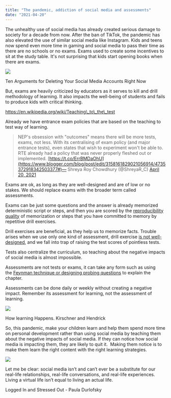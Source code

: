 ```yaml
---
title: "The pandemic, addiction of social media and assessments"
date: "2021-04-20"
---
```


The unhealthy use of social media has already created serious damage to society for a decade from now. After the ban of TikTok, the pandemic has also elevated the use of similar social media like Instagram. Kids and teens now spend even more time in gaming and social media to pass their time as there are no schools or no exams. Exams used to create some incentives to sit at the study table. It's not surprising that kids start opening books when there are exams. 

![](https://iambrainstorming.files.wordpress.com/2021/04/2021-04-19_20-20.png?w=728)

Ten Arguments for Deleting Your Social Media Accounts Right Now

But, exams are heavily criticized by educators as it serves to kill and drill methodology of learning. It also impacts the well-being of students and fails to produce kids with critical thinking. 

https://en.wikipedia.org/wiki/Teaching\_to\_the\_test

Already we have entrance exam policies that are based on the teaching to test way of learning. 

> NEP's obsession with "outcomes" means there will be more tests, exams, not less. With its centralising of exam policy (and major entrance tests), even states that wish to experiment won't be able to. RTE already had a policy that was never properly fleshed out or implemented. [https://t.co/ErrBMDaOhU](https://www.blogger.com/blog/post/edit/3158161829021056914/4735372918342503377#)— Shreya Roy Chowdhury (@ShreyaR\_C) [April 20, 2021](https://www.blogger.com/blog/post/edit/3158161829021056914/4735372918342503377#)

Exams are ok, as long as they are well-designed and are of low or no stakes. We should replace exams with the broader term called assessments.

Exams can be just some questions and the answer is already memorized deterministic script or steps, and then you are scored by the [reproducibility quality](https://www.blogger.com/blog/post/edit/3158161829021056914/4735372918342503377#) of memorization or steps that you have committed to memory by repetitive drill exercises. 

Drill exercises are beneficial, as they help us to memorize facts. Trouble arises when we use only one kind of assessment, drill exercise [is not well-designed](https://www.blogger.com/blog/post/edit/3158161829021056914/4735372918342503377#), and we fall into trap of raising the test scores of pointless tests.

Tests also centralize the curriculum, so teaching about the negative impacts of social media is almost impossible.

Assessments are not tests or exams, it can take any form such as using the [Feynman technique or designing probing questions](https://www.blogger.com/blog/post/edit/3158161829021056914/4735372918342503377#) to explain the chapter. 

Assessments can be done daily or weekly without creating a negative impact. Remember its assessment for learning, not the assessment of learning.

![](https://iambrainstorming.files.wordpress.com/2021/04/assessment_for_learning.jpeg?w=1024)

How learning Happens. Kirschner and Hendrick

So, this pandemic, make your children learn and help them spend more time on personal development rather than using social media by teaching them about the negative impacts of social media. If they can notice how social media is impacting them, they are likely to quit it.  Making them notice is to make them learn the right content with the right learning strategies. 

![](https://iambrainstorming.files.wordpress.com/2021/04/social_media.jpeg?w=535)

Let me be clear: social media isn’t and can’t ever be a substitute for our real-life relationships, real-life conversations, and real-life experiences. Living a virtual life isn’t equal to living an actual life.

Logged In and Stressed Out - Paula Durlofsky

